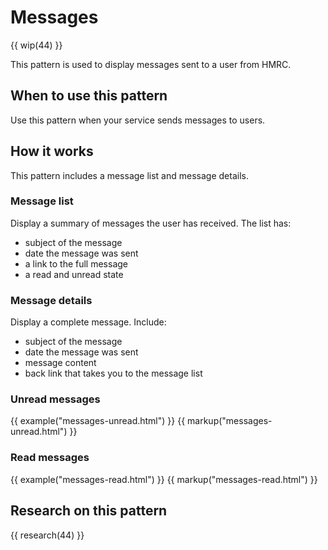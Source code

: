 # Messages

{{ wip(44) }}

This pattern is used to display messages sent to a user from HMRC.

## When to use this pattern

Use this pattern when your service sends messages to users.

## How it works 

This pattern includes a message list and message details.

### Message list

Display a summary of messages the user has received. The list has:

- subject of the message
- date the message was sent
- a link to the full message
- a read and unread state

### Message details

Display a complete message. Include:

- subject of the message
- date the message was sent
- message content
- back link that takes you to the message list

### Unread messages

{{ example("messages-unread.html") }}
{{ markup("messages-unread.html") }}

### Read messages

{{ example("messages-read.html") }}
{{ markup("messages-read.html") }}

## Research on this pattern

{{ research(44) }}
